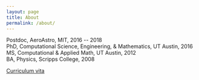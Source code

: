 ```yaml
---
layout: page
title: About
permalink: /about/
---
```


Postdoc, AeroAstro, MIT, 2016 -- 2018  
PhD, Computational Science, Engineering, & Mathematics, UT Austin, 2016  
MS, Computational & Applied Math, UT Austin, 2012  
BA, Physics, Scripps College, 2008  

[Curriculum vita](vita.pdf) 
